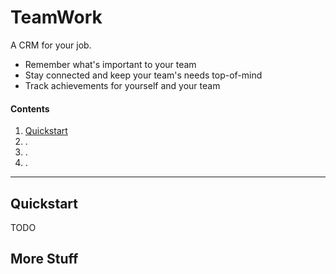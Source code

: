 # TeamWork

A CRM for your job.

* Remember what's important to your team
* Stay connected and keep your team's needs top-of-mind
* Track achievements for yourself and your team

#### Contents

1. [Quickstart](#quickstart)
2. . 
3. . 
4. . 

---

## Quickstart

TODO

## More Stuff
